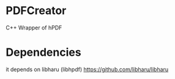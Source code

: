 # PDFCreator
C++ Wrapper of hPDF 

# Dependencies
it depends on libharu (libhpdf)
https://github.com/libharu/libharu
